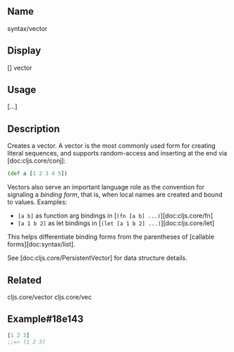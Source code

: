 ## Name
syntax/vector

## Display
[] vector

## Usage
[...]

## Description

Creates a vector.  A vector is the most commonly used form for creating literal
sequences, and supports random-access and inserting at the end via [doc:cljs.core/conj]:

```clj
(def a [1 2 3 4 5])
```

Vectors also serve an important language role as the convention for signaling a
_binding form_, that is, when local names are created and bound to values.
Examples:

- `[a b]` as function arg bindings in [`(fn [a b] ...)`][doc:cljs.core/fn]
- `[a 1 b 2]` as let bindings in [`(let [a 1 b 2] ...)`][doc:cljs.core/let]

This helps differentiate binding forms from the parentheses of [callable forms][doc:syntax/list].

See [doc:cljs.core/PersistentVector] for data structure details.

## Related
cljs.core/vector
cljs.core/vec

## Example#18e143

```clj
[1 2 3]
;;=> [1 2 3]
```
